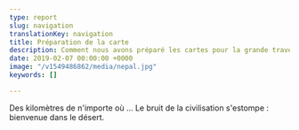 ```yaml
---
type: report
slug: navigation
translationKey: navigation
title: Préparation de la carte
description: Comment nous avons préparé les cartes pour la grande traversée de l'Himalaya
date: 2019-02-07 00:00:00 +0000
image: "/v1549486862/media/nepal.jpg"
keywords: []

---
```

Des kilomètres de n'importe où ... Le bruit de la civilisation s'estompe : bienvenue dans le désert.